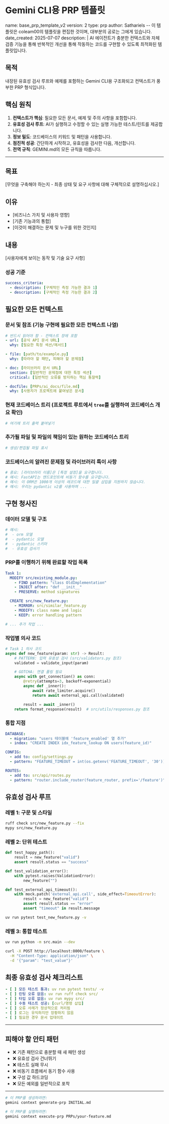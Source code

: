 # Gemini CLI용 PRP 템플릿
name: base_prp_template_v2
version: 2
type: prp
author: Sathariels -- 이 템플릿은 coleam00의 템플릿을 편집한 것이며, 대부분의 공로는 그에게 있습니다.
date_created: 2025-07-07
description: |
  AI 에이전트가 충분한 컨텍스트와 자체 검증 기능을 통해 반복적인 개선을 통해 작동하는 코드를 구현할 수 있도록 최적화된 템플릿입니다.

## 목적
내장된 유효성 검사 루프와 예제를 포함하는 Gemini CLI용 구조화되고 컨텍스트가 풍부한 PRP 형식입니다.

## 핵심 원칙
1. **컨텍스트가 핵심**: 필요한 모든 문서, 예제 및 주의 사항을 포함합니다.
2. **유효성 검사 루프**: AI가 실행하고 수정할 수 있는 실행 가능한 테스트/린트를 제공합니다.
3. **정보 밀도**: 코드베이스의 키워드 및 패턴을 사용합니다.
4. **점진적 성공**: 간단하게 시작하고, 유효성을 검사한 다음, 개선합니다.
5. **전역 규칙**: GEMINI.md의 모든 규칙을 따릅니다.

---

## 목표
[무엇을 구축해야 하는지 - 최종 상태 및 요구 사항에 대해 구체적으로 설명하십시오.]

## 이유
- [비즈니스 가치 및 사용자 영향]
- [기존 기능과의 통합]
- [이것이 해결하는 문제 및 누구를 위한 것인지]

## 내용
[사용자에게 보이는 동작 및 기술 요구 사항]

### 성공 기준
```yaml
success_criteria:
  - description: [구체적인 측정 가능한 결과 1]
  - description: [구체적인 측정 가능한 결과 2]
```

## 필요한 모든 컨텍스트

### 문서 및 참조 (기능 구현에 필요한 모든 컨텍스트 나열)
```yaml
# 반드시 읽어야 함 - 컨텍스트 창에 포함
- url: [공식 API 문서 URL]
  why: [필요한 특정 섹션/메서드]

- file: [path/to/example.py]
  why: [따라야 할 패턴, 피해야 할 문제점]

- doc: [라이브러리 문서 URL] 
  section: [일반적인 문제점에 대한 특정 섹션]
  critical: [일반적인 오류를 방지하는 핵심 통찰력]

- docfile: [PRPs/ai_docs/file.md]
  why: [사용자가 프로젝트에 붙여넣은 문서]
```

### 현재 코드베이스 트리 (프로젝트 루트에서 `tree`를 실행하여 코드베이스 개요 확인)
```bash
# 여기에 트리 출력 붙여넣기
```

### 추가될 파일 및 파일의 책임이 있는 원하는 코드베이스 트리
```bash
# 생성/편집될 파일 표시
```

### 코드베이스의 알려진 문제점 및 라이브러리 특이 사항
```python
# 중요: [라이브러리 이름]은 [특정 설정]을 요구합니다.
# 예시: FastAPI는 엔드포인트에 비동기 함수를 요구합니다.
# 예시: 이 ORM은 1000개 이상의 레코드에 대한 일괄 삽입을 지원하지 않습니다.
# 예시: 우리는 pydantic v2를 사용하며 ...
```

## 구현 청사진

### 데이터 모델 및 구조
```python
# 예시: 
#  - orm 모델
#  - pydantic 모델
#  - pydantic 스키마
#  - 유효성 검사기
```

### PRP를 이행하기 위해 완료할 작업 목록
```yaml
Task 1:
  MODIFY src/existing_module.py:
    - FIND pattern: "class OldImplementation"
    - INJECT after: "def __init__"
    - PRESERVE: method signatures

  CREATE src/new_feature.py:
    - MIRROR: src/similar_feature.py
    - MODIFY: class name and logic
    - KEEP: error handling pattern

# ... 추가 작업 ...
```

### 작업별 의사 코드
```python
# Task 1 의사 코드
async def new_feature(param: str) -> Result:
    # PATTERN: 입력 유효성 검사 (src/validators.py 참조)
    validated = validate_input(param)

    # GOTCHA: 연결 풀링 필요
    async with get_connection() as conn:
        @retry(attempts=3, backoff=exponential)
        async def _inner():
            await rate_limiter.acquire()
            return await external_api.call(validated)

        result = await _inner()
    return format_response(result)  # src/utils/responses.py 참조
```

### 통합 지점
```yaml
DATABASE:
  - migration: "users 테이블에 'feature_enabled' 열 추가"
  - index: "CREATE INDEX idx_feature_lookup ON users(feature_id)"

CONFIG:
  - add to: config/settings.py
  - pattern: "FEATURE_TIMEOUT = int(os.getenv('FEATURE_TIMEOUT', '30'))"

ROUTES:
  - add to: src/api/routes.py
  - pattern: "router.include_router(feature_router, prefix='/feature')"
```

## 유효성 검사 루프

### 레벨 1: 구문 및 스타일
```bash
ruff check src/new_feature.py --fix
mypy src/new_feature.py
```

### 레벨 2: 단위 테스트
```python
def test_happy_path():
    result = new_feature("valid")
    assert result.status == "success"

def test_validation_error():
    with pytest.raises(ValidationError):
        new_feature("")

def test_external_api_timeout():
    with mock.patch('external_api.call', side_effect=TimeoutError):
        result = new_feature("valid")
        assert result.status == "error"
        assert "timeout" in result.message
```
```bash
uv run pytest test_new_feature.py -v
```

### 레벨 3: 통합 테스트
```bash
uv run python -m src.main --dev

curl -X POST http://localhost:8000/feature \
  -H "Content-Type: application/json" \
  -d '{"param": "test_value"}'
```

## 최종 유효성 검사 체크리스트
```yaml
- [ ] 모든 테스트 통과: uv run pytest tests/ -v
- [ ] 린팅 오류 없음: uv run ruff check src/
- [ ] 타입 오류 없음: uv run mypy src/
- [ ] 수동 테스트 성공: [curl/명령 삽입]
- [ ] 오류 사례가 정상적으로 처리됨
- [ ] 로그는 유익하지만 장황하지 않음
- [ ] 필요한 경우 문서 업데이트
```

---

## 피해야 할 안티 패턴
- ❌ 기존 패턴으로 충분할 때 새 패턴 생성
- ❌ 유효성 검사 건너뛰기
- ❌ 테스트 실패 무시
- ❌ 비동기 흐름에서 동기 함수 사용
- ❌ 구성 값 하드코딩
- ❌ 모든 예외를 일반적으로 포착

---

```bash
# 이 PRP를 생성하려면:
gemini context generate-prp INITIAL.md

# 이 PRP를 실행하려면:
gemini context execute-prp PRPs/your-feature.md

```
